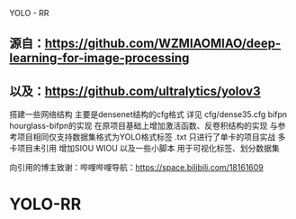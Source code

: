 YOLO - RR 
## 源自：https://github.com/WZMIAOMIAO/deep-learning-for-image-processing 
## 以及：https://github.com/ultralytics/yolov3
 
搭建一些网络结构
主要是densenet结构的cfg格式
详见 cfg/dense35.cfg
bifpn hourglass-bifpn的实现
在原项目基础上增加激活函数、反卷积结构的实现
与参考项目相同仅支持数据集格式为YOLO格式标签  .txt
只进行了单卡的项目实战  多卡项目未引用
增加SIOU WIOU
以及一些小脚本 
用于可视化标签、划分数据集

向引用的博主致谢：哔哩哔哩导航：https://space.bilibili.com/18161609 


 



# YOLO-RR
